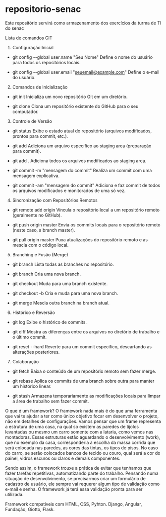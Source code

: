 # repositorio-senac
Este repositório servirá como armazenamento dos exercícios da turma de TI do senac


Lista de comandos GIT

1. Configuração Inicial

- git config --global user.name "Seu Nome"
Define o nome do usuário para todos os repositórios locais.

- git config --global user.email "seuemail@example.com"
Define o e-mail do usuário.

2. Comandos de Inicialização

- git init
Inicializa um novo repositório Git em um diretório.

- git clone <url>
Clona um repositório existente do GitHub para o seu computador.

3. Controle de Versão

- git status
Exibe o estado atual do repositório (arquivos modificados, prontos para commit, etc.).

- git add <arquivo>
Adiciona um arquivo específico ao staging area (preparação para commit).

- git add .
Adiciona todos os arquivos modificados ao staging area.

- git commit -m "mensagem do commit"
Realiza um commit com uma mensagem explicativa.

- git commit -am "mensagem do commit"
Adiciona e faz commit de todos os arquivos modificados e monitorados de uma só vez.

4. Sincronização com Repositórios Remotos

- git remote add origin <url>
Vincula o repositório local a um repositório remoto (geralmente no GitHub).

- git push origin master
Envia os commits locais para o repositório remoto (neste caso, a branch master).

- git pull origin master
Puxa atualizações do repositório remoto e as mescla com o código local.

5. Branching e Fusão (Merge)

- git branch
Lista todas as branches no repositório.

- git branch <nome-da-branch>
Cria uma nova branch.

- git checkout <nome-da-branch>
Muda para uma branch existente.

- git checkout -b <nome-da-branch>
Cria e muda para uma nova branch.

- git merge <nome-da-branch>
Mescla outra branch na branch atual.

6. Histórico e Reversão

- git log
Exibe o histórico de commits.

- git diff
Mostra as diferenças entre os arquivos no diretório de trabalho e o último commit.

- git reset --hard <commit>
Reverte para um commit específico, descartando as alterações posteriores.

7. Colaboração

- git fetch
Baixa o conteúdo de um repositório remoto sem fazer merge.

- git rebase <branch>
Aplica os commits de uma branch sobre outra para manter um histórico linear.

- git stash
Armazena temporariamente as modificações locais para limpar a área de trabalho sem fazer commit.

<!-- Pesquisa Framework -->
O que é um framework?
O framework nada mais é do que uma ferramenta que vai te ajudar a ter como único objetivo focar em desenvolver o projeto, não em detalhes de configurações.
Vamos pensar que um frame representa a estrutura de uma casa, na qual só existem as paredes de tijolos levantadas ou mesmo um carro somente com a lataria, como vemos nas montadoras. Essas estruturas estão aguardando o desenvolvimento (work), que no exemplo da casa, corresponderia à escolha da massa corrida que será colocada nas paredes, as cores das tintas, os tipos de pisos. No caso do carro, se serão colocados bancos de tecido ou couro, qual será a cor do painel, vidros escuros ou claros e demais componentes.

Sendo assim, o framework trouxe a prática de evitar que tenhamos que fazer tarefas repetitivas, automatizando parte do trabalho. Pensando numa situação de desenvolvimento, se precisarmos criar um formulário de cadastro de usuário, ele sempre vai requerer algum tipo de validação como e-mail e senha. O framework já terá essa validação pronta para ser utilizada.

Framework compatíveis com HTML, CSS, Pyhton.
Django, Angular, Fundação, Giotto, Flask.





